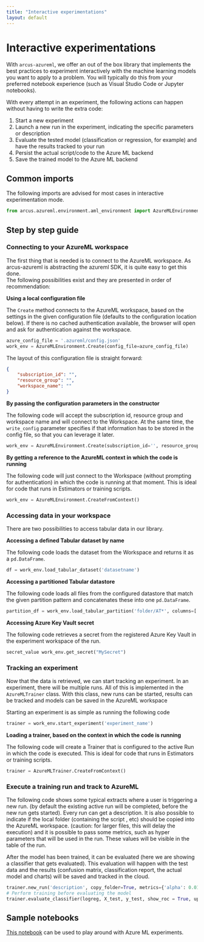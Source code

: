 ```yaml
---
title: "Interactive experimentations"
layout: default
---
```


# Interactive experimentations

With `arcus-azureml`, we offer an out of the box library that implements the best practices to experiment interactively with the machine learning models you want to apply to a problem.  You will typically do this from your preferred notebook experience (such as Visual Studio Code or Jupyter notebooks).  

With every attempt in an experiment, the following actions can happen without having to write the extra code:

1. Start a new experiment
1. Launch a new run in the experiment, indicating the specific parameters or description
1. Evaluate the tested model (classification or regression, for example) and have the results tracked to your run
1. Persist the actual script/code to the Azure ML backend
1. Save the trained model to the Azure ML backend

## Common imports

The following imports are advised for most cases in interactive experimentation mode.

```python
from arcus.azureml.environment.aml_environment import AzureMLEnvironment
```

## Step by step guide

### Connecting to your AzureML workspace

The first thing that is needed is to connect to the AzureML workspace.  As arcus-azureml is abstracting the azureml SDK, it is quite easy to get this done.  
The following possibilities exist and they are presented in order of recommendation:

__Using a local configuration file__

The `Create` method connects to the AzureML workspace, based on the settings in the given configuration file (defaults to the configuration location below).  If there is no cached authentication available, the browser will open and ask for authentication against the workspace.

```python
azure_config_file = '.azureml/config.json'
work_env = AzureMLEnvironment.Create(config_file=azure_config_file)
```

The layout of this configuration file is straight forward: 

```json
{
    "subscription_id": "",
    "resource_group": "",
    "workspace_name": ""
}
```
__By passing the configuration parameters in the constructor__

The following code will accept the subscription id, resource group and workspace name and will connect to the Workspace.  At the same time, the `write_config` parameter specifies if that information has to be stored in the config file, so that you can leverage it later.

```python
work_env = AzureMLEnvironment.Create(subscription_id='', resource_group='', workspace_name='', write_config=True)
```

__By getting a reference to the AzureML context in which the code is running__

The following code will just connect to the Workspace (without prompting for authentication) in which the code is running at that moment.  This is ideal for code that runs in Estimators or training scripts.

```python
work_env = AzureMLEnvironment.CreateFromContext()
```

### Accessing data in your workspace

There are two possibilities to access tabular data in our library.  

__Accessing a defined Tabular dataset by name__

The following code loads the dataset from the Workspace and returns it as a `pd.DataFrame`.

```python
df = work_env.load_tabular_dataset('datasetname')
```

__Accessing a partitioned Tabular datastore__

The following code loads all files from the configured datastore that match the given partition pattern and concatenates these into one `pd.DataFrame`.

```python
partition_df = work_env.load_tabular_partition('folder/AT*', columns=['Close', 'High', 'Isin'])
```

__Accessing Azure Key Vault secret__

The following code retrieves a secret from the registered Azure Key Vault in the experiment workspace of the run.

```python
secret_value work_env.get_secret("MySecret")
```

### Tracking an experiment

Now that the data is retrieved, we can start tracking an experiment.  In an experiment, there will be multiple runs.  All of this is implemented in the `AzureMLTrainer` class.  With this class, new runs can be started, results can be tracked and models can be saved in the AzureML workspace

Starting an experiment is as simple as running the following code 

```python
trainer = work_env.start_experiment('experiment_name')
```

__Loading a trainer, based on the context in which the code is running__

The following code will create a Trainer that is configured to the active Run in which the code is executed.  This is ideal for code that runs in Estimators or training scripts.

```python
trainer = AzureMLTrainer.CreateFromContext()
```

### Execute a training run and track to AzureML

The following code shows some typical extracts where a user is triggering a new run.  (by default the existing active run will be completed, before the new run gets started).  Every run can get a description.  It is also possible to indicate if the local folder (containing the script , etc) should be copied into the AzureML workspace.  (caution: for larger files, this will delay the execution) and it is possible to pass some metrics, such as hyper parameters that will be used in the run.  These values will be visible in the table of the run.

After the model has been trained, it can be evaluated (here we are showing a classifier that gets evaluated).  This evaluation will happen with the test data and the results (confusion matrix, classification report, the actual model and charts) will be saved and tracked in the cloud.

```python
trainer.new_run('description', copy_folder=True, metrics={'alpha': 0.01, 'kernel_size': 5})
# Perform training before evaluating the model
trainer.evaluate_classifier(logreg, X_test, y_test, show_roc = True, upload_model = True)   
```

## Sample notebooks

[This notebook](https://github.com/arcus-azure/arcus.azureml/tree/master/samples/interactive_experiments.ipynb) can be used to play around with Azure ML experiments.
